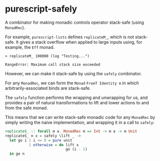 # purescript-safely

A combinator for making monadic controls operator stack-safe (using `MonadRec`).

For example, `purescript-lists` defines `replicateM_`, which is not stack-safe. It gives a stack overflow when applied to large inputs using, for example, the `Eff` monad.

```text
> replicateM_ 100000 (log "Testing...")

RangeError: Maximum call stack size exceeded
```

However, we can make it stack-safe by using the `safely` combinator.

For any `MonadRec`, we can form the `Monad` `FreeT Identity m` in which
arbitrarily-associated binds are stack-safe.

The `safely` function performs the wrapping and unwrapping for us, and provides a
pair of natural transformations to lift and lower actions to and from the
safe monad.

This means that we can write stack-safe monadic code for any `MonadRec` by
simply writing the naive implementation, and wrapping it in a call to
`safely`:

```purescript
replicateS_ :: forall m a. MonadRec m => Int -> m a -> m Unit
replicateS_ n x = safely \lift _ ->
  let go i | i <= 0 = pure unit
           | otherwise = do lift x
                            go (i - 1)
  in go n
```
